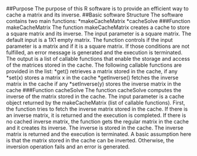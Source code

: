 ##Purpose
The purpose of this R software is to provide an efficient way to cache a matrix and its inverse.
##Basic software Structure
The software contains two main functions: 
*makeCacheMatrix
*cacheSolve
###Function makeCacheMatrix
The function makeCacheMatrix creates a cache to store a square matrix and its inverse. 
The input parameter is a square matrix. The default input is a 1X1 empty  matrix.
The function controls if the input parameter is a matrix and if it is a square matrix. 
If those conditions are not fulfilled, an error message is generated and the execution is terminated.  
The output is a list of callable functions that enable the storage and access of the matrices stored in the cache.
The following callable functions are provided in the list:
*get() retrieves a matrix stored in the cache, if any 
*set(x) stores a matrix x in the cache
*getInverse() fetches the inverse matrix in the cache if any
*setInverse(y) stores the inverse matrix in the cache 
###Function cacheSolve
The function cacheSolve computes the inverse of the matrix stored in the cache. 
The input parameter is a cache object returned by the makeCacheMatrix (list of callable functions).
First, the function tries to fetch the inverse matrix stored in the cache. 
If there is an inverse matrix, it is returned and the execution is completed.
If there is no cached inverse matrix, the function gets the regular matrix in the cache
and it creates its inverse. The inverse is stored in the cache.
The inverse matrix is returned and the execution is terminated.
A basic assumption here is that the matrix stored in the cache can be inverted. 
Otherwise, the inversion operation fails and an error is generated.    
  